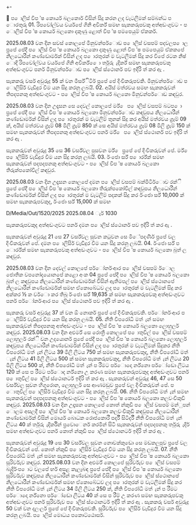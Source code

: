 +-

 ප ොලිස් විප ්ෂ කොර්ය බලකොර් විසින් සිදු කරන ලද වැටලීමක් සම්බන්ධ ප ොරතුරු 01. රිපවෝල්වය වර්යපේ ගිනි අවිර්ක් සමඟ සැකකරුපවකු අත්අඩංගුවට - ප ොලිස් විප ්ෂ කොර්ය බලකො දකුණු ළොත් විප ්ෂ පමපෙයුම් ඒකකර්.

2025.08.03 වන දින සවස් කොලපේ මිනුවන්පර්ොඩ ප ොලිස් වසපම් පදවලප ොල ප්‍රපේ පේදී ප ොලිස් විප ්ෂ කොර්ය බලකො දකුණු ළොත් විප ්ෂ පමපෙයුම් ඒකකපේ නිලධොරීන් කණ්ඩොර්මක් විසින් ලද ප ොරතුරක් ම වැටලීමක් සිදු කර විපේ රටක නිෂ් ොදි රිපවෝල්වය වර්යපේ ගිනි අවිර්ක් ෙො ර්තුරු ැදිර්ක් සමඟ සැකකරුපවකු අත්අඩංගුවට පර්න මිනුවන්පර්ොඩ ප ොලිස් ස්ථොනර් පව ඉදිරි ත් කර ඇ .

සැකකරු වර්ස අවුරුදු 55 ක් වන මීර්ස්ිටිර් ප්‍රපේ පේ දිංචිකරුපවකි. මිනුවන්පර්ොඩ ප ොලිසිර් වැඩිදුර විම යන සිදු කරනු ලබයි. 02. අයිස් මත්රවය සමඟ සැකකරුවන් තිපදපනකු අත්අඩංගුවට - ප ොලිස් විප ්ෂ කොර්ය බලකො මිනුවන්පර්ොඩ කඳවුර.

2025.08.03 වන දින උදෑසන සෙ දෙවල් කොලපේ ර්ම් ෙ ප ොලිස් වසපම් බටප ො ප්‍රපේ පේදී ප ොලිස් විප ්ෂ කොර්ය බලකො මිනුවන්පර්ොඩ කඳවුපය නිලධොරීන් කණ්ඩොර්මක් විසින් ලද ප ොරතුරක් ම වැටලීම් තුනක් සිදු කර අයිස් මත්රවය ග්‍රෑම් 09 ක්, අයිස් මත්රවය ග්‍රෑම් 08 මිලි ග්‍රැම් 850 ක් සෙ අයිස් මත්රවය ග්‍රෑම් 08 මිලි ග්‍රැම් 150 ක් සමඟ සැකකරුවන් තිපදපනකු අත්අඩංගුවට පර්න ර්ම් ෙ ප ොලිස් ස්ථොනර් පව ඉදිරි ත් කර ඇ .

සැකකරුවන් අවුරුදු 35 සෙ 36 වර්ස්වල පුසවන ර්ම් ෙ ප්‍රපේ පේ දිංචිකරුවන් පේ. ර්ම් ෙ ප ොලිසිර් වැඩිදුර විම යන සිදු කරනු ලබයි. 03. ර්ංජො ර්ස් ප ොර්ර්ක් සමඟ සැකකරුවන් පදපදපනකු අත්අඩංගුවට - ප ොලිස් විප ්ෂ කොර්ය බලකො තිරුක්පකෝවිල් කඳවුර.

2025.08.03 වන දින උදෑසන කොලපේ දමන ප ොලිස් වසපම් බක්මිටිර්ොව රක්ි ප්‍රපේ පේදී ප ොලිස් විප ්ෂ කොර්ය බලකො තිරුක්පකෝවිල් කඳවුපය නිලධොරීන් කණ්ඩොර්මක් විසින් ලද ප ොරතුරක් ම වැටලීම් පදකක් සිදු කර ර්ංජො ර්ස් 10,000 ක් සමඟ සැකකරුපවකුද, ර්ංජො ර්ස් 15,000 ක් සමඟ

D/Media/Out/1520/2025 2025.08.04 ැර් 1030

සැකකරුපවකුද අත්අඩංගුවට පර්න දමන ප ොලිස් ස්ථොනර් පව ඉදිරි ත් කර ඇ .

සැකකරුවන් අවුරුදු 21 සෙ 27 වර්ස්වල සුවන කටුවන සෙ මිේපදණිර් ප්‍රපේ වල දිංචිකරුවන් පේ. දමන ප ොලිසිර් වැඩිදුර විම යන සිදු කරනු ලබයි. 04. ර්ංජො ර්ස් ප ොර්ර්ක් සමඟ සැකකරුපවකු අත්අඩංගුවට - ප ොලිස් විප ්ෂ කොර්ය බලකො බුත් ල කඳවුර.

2025.08.03 වන දින දෙවල් කොලපේ පර්ෝනර්ංආර ප ොලිස් වසපම් ර්ොල ජොතික වපනෝදයොනපේ කළො අංක 04 ප්‍රපේ පේදී ප ොලිස් විප ්ෂ කොර්ය බලකො බුත් ල කඳවුපය නිලධොරීන් කණ්ඩොර්මක් විසින් ඇතිමපල් ප ොලිස් ස්ථොනපේ නිලධොරීන් කණ්ඩොර්මක් සමඟ ඒකොබේධව ලද ප ොරතුරක් ම වැටලීමක් සිදු කර අක්කර ½ ක වර්ො කර තිබූ ර්ංජො ර්ස් 19,635 ක් සමඟ සැකකරුපවකු අත්අඩංගුවට පර්න පර්ෝනර්ංආර ප ොලිස් ස්ථොනර් පව ඉදිරි ත් කර ඇ .

සැකකරු වර්ස අවුරුදු 37 ක් වන ඕ නොර්ක ප්‍රපේ පේ දිංචිකරුපවකි. පර්ෝනර්ංආර ප ොලිසිර් වැඩිදුර විම යන සිදු කරනු ලබයි. 05. නීති විපරෝධී මත් ැන් සමඟ සැකකරුවන් තිපදපනකු අත්අඩංගුවට - ප ොලිස් විප ්ෂ කොර්ය බලකො ලොහුර්ල කඳවුර. 2025.08.03 වන දින අළුර්ම් සෙ රොත්‍රී කොලපේ ප ොතුවිල් ප ොලිස් වසපම් ලොහුර්ල රක්ි වන උදයොනර් ප්‍රපේ පේදී ප ොලිස් විප ්ෂ කොර්ය බලකො ලොහුර්ල කඳවුපය නිලධොරීන් කණ්ඩොර්මක් විසින් ලද ප ොරතුරක් ම වැටලීමක් සිදුකර නීති විපරෝධී මත් ැන් ලීටය 39 මිලි ලීටය 750 ක් සමඟ සැකකරුපවකුද, නීති විපරෝධී මත් ැන් ලීටය 41 මිලි ලීටය 500 ක් සමඟ සැකකරුපවකුද, නීති විපරෝධී මත් ැන් ලීටය 20 මිලි ලීටය 500 ක්, නීති විපරෝධී මත් ැන් ප රීමට පර්ොදො ර්න්නො පර්ෝඩො ලීටය 120 ක් සෙ ප රීමට පර්ොද ර්න්නො උ කරණ සමඟ සැකකරුපවකුද අත්අඩංගුවට පර්න ප ොතුවිල් ප ොලිස් ස්ථොනර්ට ඉදිරි ත් කර ඇ . සැකකරුවන් අවුරුදු 46, 47 සෙ 50 වර්ස්වල සුවන හිගුරොන, ලොහුර්ල සෙ ආණමඩුව ප්‍රපේ වල දිංචිකරුවන් පේ. ප ොතුවිල් ප ොලිසිර් වැඩිදුර විම යන සිදු කරනු ලබයි. 06. නීති විපරෝධී මත් ැන් සමඟ සැකකරුවන් පදපදපනකු අත්අඩංගුවට - ප ොලිස් විප ්ෂ කොර්ය බලකො කලවංචිකුඩි කඳවුර. 2025.08.03 වන දින උදෑසන කොලපේ කොත් න්කුඩි ප ොලිස් වසපම් මන්ුපන් ොලම අසලදී ප ොලිස් විප ්ෂ කොර්ය බලකො කලවංචිකුඩි කඳවුපය නිලධොරීන් කණ්ඩොර්මක් විසින් මොර්ය බොධක රොජකොරී පර්දී සිටිර්දී නීති විපරෝධී මත් ැන් ලීටය 40 ක් ර්තුරු ැදිර්කින් ප්‍රවොෙනර් කරමින් සිටි සැකකරුවන් පදපදපනකු ර්තුරු ැදිර් සමඟ අත්අඩංගුවට පර්න කොත් න්කුඩි ප ොලිස් ස්ථොනර්ට ඉදිරි ත් කර ඇ .

සැකකරුවන් අවුරුදු 19 සෙ 30 වර්ස්වල සුවන නොවක්කුඩො සෙ මඩකලපුව ප්‍රපේ වල දිංචිකරුවන් පේ. කොත් න්කුඩි ප ොලිසිර් වැඩිදුර විම යන සිදු කරනු ලබයි. 07. නීති විපරෝධී මත් ැන් සමඟ සැකකරුපවකු අත්අඩංගුවට - ප ොලිස් විප ්ෂ කොර්ය බලකො සූරිර්වැව කඳවුර. 2025.08.03 වන දින අළුර්ම් කොලපේ සූරිර්වැව ප ොලිස් වසපම් බැදිර්ංප ොට වලපේ ර්ඟ අසළ කැලෑබඳ ප්‍රපේ පේදී ප ොලිස් විප ්ෂ කොර්ය බලකො සූරිර්වැව කඳවුපය නිලධොරීන් කණ්ඩොර්මක් විසින් සූරිර්වැව ප ොලිස් ස්ථොනපේ නිලධොරීන් කණ්ඩොර්මක් සමඟ ඒකොබේධව ලද ප ොරතුරක් ම වැටලීමක් සිදු කර නීති විපරෝධී මත් ැන් ලීටය 34 මිලි ලීටය 250 ක්, නීති විපරෝධී මත් ැන් ප රීමට පර්ොදො ර්න්නො පර්ෝඩො ලීටය 40 ක් සෙ ප රීම් උ කරණ සමඟ සැකකරුපවකු අත්අඩංගුවට පර්න සූරිර්වැව ප ොලිස් ස්ථොනර්ට ඉදිරි ත් කර ඇ . සැකකරු වර්ස අවුරුදු 50 වක් වන දලංර්ල ප්‍රපේ පේ දිංචිකරුපවකි. සූරිර්වැව ප ොලිසිර් වැඩිදුර විම යන සිදු කරනු ලබයි. ප ොලිස් මොධය පකොට්ඨොසර්.